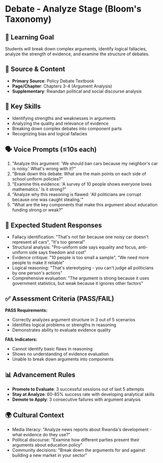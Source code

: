 # Debate - Analyze Stage (Bloom's Taxonomy)

## 🎯 Learning Goal
Students will break down complex arguments, identify logical fallacies, analyze the strength of evidence, and examine the structure of debates.

## 📖 Source & Content
- **Primary Source**: Policy Debate Textbook
- **Page/Chapter**: Chapters 3-4 (Argument Analysis)
- **Supplementary**: Rwandan political and social discourse analysis

## 🧩 Key Skills
- Identifying strengths and weaknesses in arguments
- Analyzing the quality and relevance of evidence
- Breaking down complex debates into component parts
- Recognizing bias and logical fallacies

## 🗣️ Voice Prompts (≤10s each)
1. "Analyze this argument: 'We should ban cars because my neighbor's car is noisy.' What's wrong with it?"
2. "Break down this debate: What are the main points on each side of school uniform policies?"
3. "Examine this evidence: 'A survey of 10 people shows everyone loves mathematics.' Is it strong?"
4. "Analyze why this reasoning is flawed: 'All politicians are corrupt because one was caught stealing.'"
5. "What are the key components that make this argument about education funding strong or weak?"

## 🎤 Expected Student Responses
- Fallacy identification: "That's not fair because one noisy car doesn't represent all cars", "It's too general"
- Structural analysis: "Pro-uniform side says equality and focus, anti-uniform side says freedom and cost"
- Evidence critique: "10 people is too small a sample", "We need more people to make it reliable"
- Logical reasoning: "That's stereotyping - you can't judge all politicians by one person's actions"
- Comprehensive evaluation: "The argument is strong because it uses government statistics, but weak because it ignores other factors"

## ✅ Assessment Criteria (PASS/FAIL)
**PASS Requirements:**
- Correctly analyzes argument structure in 3 out of 5 scenarios
- Identifies logical problems or strengths in reasoning
- Demonstrates ability to evaluate evidence quality

**FAIL Indicators:**
- Cannot identify basic flaws in reasoning
- Shows no understanding of evidence evaluation
- Unable to break down arguments into components

## 📊 Advancement Rules
- **Promote to Evaluate**: 3 successful sessions out of last 5 attempts
- **Stay at Analyze**: 60-85% success rate with developing analytical skills
- **Demote to Apply**: 3 consecutive failures with argument analysis

## 🌍 Cultural Context
- Media literacy: "Analyze news reports about Rwanda's development - what evidence do they use?"
- Political discourse: "Examine how different parties present their arguments about education policy"
- Community decisions: "Break down the arguments for and against building a new market in your sector"
